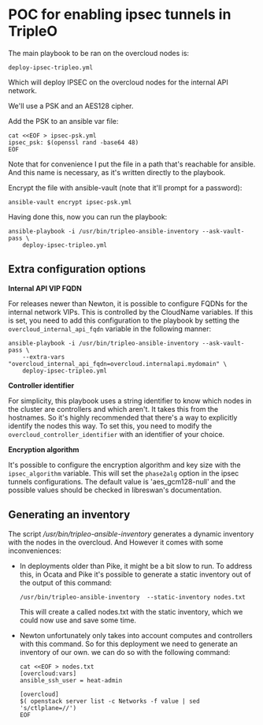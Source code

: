 POC for enabling ipsec tunnels in TripleO
=========================================

The main playbook to be ran on the overcloud nodes is:

```
deploy-ipsec-tripleo.yml
```

Which will deploy IPSEC on the overcloud nodes for the internal API network.

We'll use a PSK and an AES128 cipher.

Add the PSK to an ansible var file:

```
cat <<EOF > ipsec-psk.yml
ipsec_psk: $(openssl rand -base64 48)
EOF
```

Note that for convenience I put the file in a path that's reachable for
ansible. And this name is necessary, as it's written directly to the playbook.

Encrypt the file with ansible-vault (note that it'll prompt for a password):

```
ansible-vault encrypt ipsec-psk.yml
```

Having done this, now you can run the playbook:

```
ansible-playbook -i /usr/bin/tripleo-ansible-inventory --ask-vault-pass \
	deploy-ipsec-tripleo.yml
```

Extra configuration options
---------------------------

**Internal API VIP FQDN**

For releases newer than Newton, it is possible to configure FQDNs for the
internal network VIPs. This is controlled by the CloudName<network> variables.
If this is set, you need to add this configuration to the playbook by setting
the `overcloud_internal_api_fqdn` variable in the following manner:

```
ansible-playbook -i /usr/bin/tripleo-ansible-inventory --ask-vault-pass \
	--extra-vars "overcloud_internal_api_fqdn=overcloud.internalapi.mydomain" \
	deploy-ipsec-tripleo.yml
```

**Controller identifier**

For simplicity, this playbook uses a string identifier to know which nodes in
the cluster are controllers and which aren't. It takes this from the hostnames.
So it's highly recommended that there's a way to explicitly identify the nodes
this way. To set this, you need to modify the `overcloud_controller_identifier`
with an identifier of your choice.

**Encryption algorithm**

It's possible to configure the encryption algorithm and key size with the
`ipsec_algorithm` variable. This will set the `phase2alg` option in the
ipsec tunnels configurations. The default value is 'aes_gcm128-null' and
the possible values should be checked in libreswan's documentation.

Generating an inventory
-----------------------

The script _/usr/bin/tripleo-ansible-inventory_ generates a dynamic inventory
with the nodes in the overcloud. And However it comes with some inconveniences:

* In deployments older than Pike, it might be a bit slow to run. To address
  this, in Ocata and Pike it's possible to generate a static inventory out of
  the output of this command:

  ```
  /usr/bin/tripleo-ansible-inventory  --static-inventory nodes.txt
  ```

  This will create a called nodes.txt with the static inventory, which we could
  now use and save some time.

* Newton unfortunately only takes into account computes and controllers with
  this command. So for this deployment we need to generate an inventory of our
  own. we can do so with the following command:

  ```
  cat <<EOF > nodes.txt
  [overcloud:vars]
  ansible_ssh_user = heat-admin

  [overcloud]
  $( openstack server list -c Networks -f value | sed 's/ctlplane=//')
  EOF
  ```
